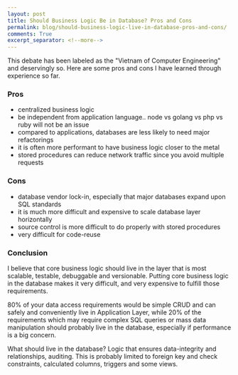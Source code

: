 ```yaml
---
layout: post
title: Should Business Logic Be in Database? Pros and Cons
permalink: blog/should-business-logic-live-in-database-pros-and-cons/
comments: True
excerpt_separator: <!--more-->
---
```


This debate has been labeled as the "Vietnam of Computer Engineering" and deservingly so. Here are some pros and cons I have learned through experience so far. 

### Pros

- centralized business logic
- be independent from application language.. node vs golang vs php vs ruby will not be an issue
- compared to applications, databases are less likely to need major refactorings
- it is often more performant to have business logic closer to the metal
- stored procedures can reduce network traffic since you avoid multiple requests

### Cons

- database vendor lock-in, especially that major databases expand upon SQL standards
- it is much more difficult and expensive to scale database layer horizontally
- source control is more difficult to do properly with stored procedures
- very difficult for code-reuse

### Conclusion

I believe that core business logic should live in the layer that is most scalable, testable, debuggable and versionable. Putting core business logic in the database makes it very difficult, and very expensive to fulfill those requirements.

<!--more-->

80% of your data access requirements would be simple CRUD and can safely and conveniently live in Application Layer, while 20% of the requirements which may require complex SQL queries or mass data manipulation should probably live in the database, especially if performance is a big concern.

What should live in the database? Logic that ensures data-integrity and relationships, auditing. This is probably limited to foreign key and check constraints, calculated columns, triggers and some views.
